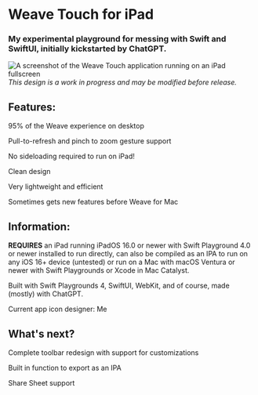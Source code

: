 # Weave Touch for iPad
### My experimental playground for messing with Swift and SwiftUI, initially kickstarted by ChatGPT.
![A screenshot of the Weave Touch application running on an iPad fullscreen](https://github.com/CtrliPhones/WeaveTouch/blob/main/Weave%20Touch%20Preview.gif?raw=true)
*This design is a work in progress and may be modified before release.*

## Features:

95% of the Weave experience on desktop

Pull-to-refresh and pinch to zoom gesture support

No sideloading required to run on iPad!

Clean design

Very lightweight and efficient

Sometimes gets new features before Weave for Mac

## Information:

**REQUIRES** an iPad running iPadOS 16.0 or newer with Swift Playground 4.0 or newer installed to run directly, can also be compiled as an IPA to run on any iOS 16+ device (untested) or run on a Mac with macOS Ventura or newer with Swift Playgrounds or Xcode in Mac Catalyst.

Built with Swift Playgrounds 4, SwiftUI, WebKit, and of course, made (mostly) with ChatGPT.

Current app icon designer: Me

## What's next?

Complete toolbar redesign with support for customizations

Built in function to export as an IPA

Share Sheet support
